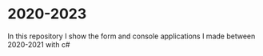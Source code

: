 # 2020-2023
In this repository I show the form and console applications I made between 2020-2021 with c#
